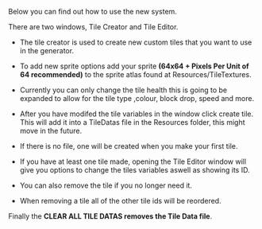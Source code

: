 Below you can find out how to use the new system.

There are two windows, Tile Creator and Tile Editor.

* The tile creator is used to create new custom tiles that you want to use in the generator.
* To add new sprite options add your sprite **(64x64 + Pixels Per Unit of 64 recommended)** to the sprite atlas found at Resources/TileTextures.
* Currently you can only change the tile health this is going to be expanded to allow for the tile type ,colour, block drop, speed and more.
* After you have modifed the tile variables in the window click create tile. This will add it into a TileDatas file in the Resources folder, this might move in the future.
* If there is no file, one will be created when you make your first tile.

* If you have at least one tile made, opening the Tile Editor window will give you options to change the tiles variables aswell as showing its ID.
* You can also remove the tile if you no longer need it.
* When removing a tile all of the other tile ids will be reordered.

Finally the **CLEAR ALL TILE DATAS removes the Tile Data file**.


